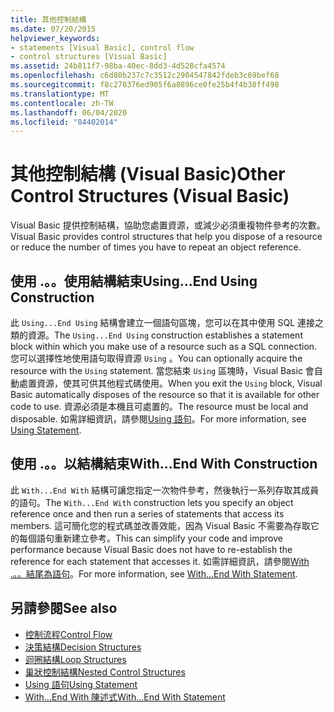 ```yaml
---
title: 其他控制結構
ms.date: 07/20/2015
helpviewer_keywords:
- statements [Visual Basic], control flow
- control structures [Visual Basic]
ms.assetid: 24b811f7-98ba-40ec-8dd3-4d528cfa4574
ms.openlocfilehash: c6d80b237c7c3512c2904547842fdeb3c69bef68
ms.sourcegitcommit: f8c270376ed905f6a8896ce0fe25b4f4b38ff498
ms.translationtype: MT
ms.contentlocale: zh-TW
ms.lasthandoff: 06/04/2020
ms.locfileid: "84402014"
---
```

# <a name="other-control-structures-visual-basic"></a><span data-ttu-id="61c34-102">其他控制結構 (Visual Basic)</span><span class="sxs-lookup"><span data-stu-id="61c34-102">Other Control Structures (Visual Basic)</span></span>
<span data-ttu-id="61c34-103">Visual Basic 提供控制結構，協助您處置資源，或減少必須重複物件參考的次數。</span><span class="sxs-lookup"><span data-stu-id="61c34-103">Visual Basic provides control structures that help you dispose of a resource or reduce the number of times you have to repeat an object reference.</span></span>  
  
## <a name="usingend-using-construction"></a><span data-ttu-id="61c34-104">使用 .。。使用結構結束</span><span class="sxs-lookup"><span data-stu-id="61c34-104">Using...End Using Construction</span></span>  
 <span data-ttu-id="61c34-105">此 `Using...End Using` 結構會建立一個語句區塊，您可以在其中使用 SQL 連接之類的資源。</span><span class="sxs-lookup"><span data-stu-id="61c34-105">The `Using...End Using` construction establishes a statement block within which you make use of a resource such as a SQL connection.</span></span> <span data-ttu-id="61c34-106">您可以選擇性地使用語句取得資源 `Using` 。</span><span class="sxs-lookup"><span data-stu-id="61c34-106">You can optionally acquire the resource with the `Using` statement.</span></span> <span data-ttu-id="61c34-107">當您結束 `Using` 區塊時，Visual Basic 會自動處置資源，使其可供其他程式碼使用。</span><span class="sxs-lookup"><span data-stu-id="61c34-107">When you exit the `Using` block, Visual Basic automatically disposes of the resource so that it is available for other code to use.</span></span> <span data-ttu-id="61c34-108">資源必須是本機且可處置的。</span><span class="sxs-lookup"><span data-stu-id="61c34-108">The resource must be local and disposable.</span></span> <span data-ttu-id="61c34-109">如需詳細資訊，請參閱[Using 語句](../../../language-reference/statements/using-statement.md)。</span><span class="sxs-lookup"><span data-stu-id="61c34-109">For more information, see [Using Statement](../../../language-reference/statements/using-statement.md).</span></span>  
  
## <a name="withend-with-construction"></a><span data-ttu-id="61c34-110">使用 .。。以結構結束</span><span class="sxs-lookup"><span data-stu-id="61c34-110">With...End With Construction</span></span>  
 <span data-ttu-id="61c34-111">此 `With...End With` 結構可讓您指定一次物件參考，然後執行一系列存取其成員的語句。</span><span class="sxs-lookup"><span data-stu-id="61c34-111">The `With...End With` construction lets you specify an object reference once and then run a series of statements that access its members.</span></span> <span data-ttu-id="61c34-112">這可簡化您的程式碼並改善效能，因為 Visual Basic 不需要為存取它的每個語句重新建立參考。</span><span class="sxs-lookup"><span data-stu-id="61c34-112">This can simplify your code and improve performance because Visual Basic does not have to re-establish the reference for each statement that accesses it.</span></span> <span data-ttu-id="61c34-113">如需詳細資訊，請參閱[With .。。結尾為語句](../../../language-reference/statements/with-end-with-statement.md)。</span><span class="sxs-lookup"><span data-stu-id="61c34-113">For more information, see [With...End With Statement](../../../language-reference/statements/with-end-with-statement.md).</span></span>  
  
## <a name="see-also"></a><span data-ttu-id="61c34-114">另請參閱</span><span class="sxs-lookup"><span data-stu-id="61c34-114">See also</span></span>

- [<span data-ttu-id="61c34-115">控制流程</span><span class="sxs-lookup"><span data-stu-id="61c34-115">Control Flow</span></span>](index.md)
- [<span data-ttu-id="61c34-116">決策結構</span><span class="sxs-lookup"><span data-stu-id="61c34-116">Decision Structures</span></span>](decision-structures.md)
- [<span data-ttu-id="61c34-117">迴圈結構</span><span class="sxs-lookup"><span data-stu-id="61c34-117">Loop Structures</span></span>](loop-structures.md)
- [<span data-ttu-id="61c34-118">巢狀控制結構</span><span class="sxs-lookup"><span data-stu-id="61c34-118">Nested Control Structures</span></span>](nested-control-structures.md)
- [<span data-ttu-id="61c34-119">Using 語句</span><span class="sxs-lookup"><span data-stu-id="61c34-119">Using Statement</span></span>](../../../language-reference/statements/using-statement.md)
- [<span data-ttu-id="61c34-120">With...End With 陳述式</span><span class="sxs-lookup"><span data-stu-id="61c34-120">With...End With Statement</span></span>](../../../language-reference/statements/with-end-with-statement.md)
